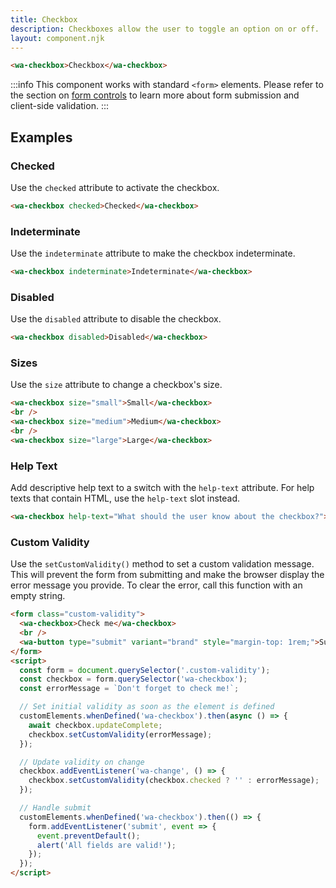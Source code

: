 ```yaml
---
title: Checkbox
description: Checkboxes allow the user to toggle an option on or off.
layout: component.njk
---
```


```html {.example}
<wa-checkbox>Checkbox</wa-checkbox>
```

:::info
This component works with standard `<form>` elements. Please refer to the section on [form controls](/getting-started/form-controls) to learn more about form submission and client-side validation.
:::

## Examples

### Checked

Use the `checked` attribute to activate the checkbox.

```html {.example}
<wa-checkbox checked>Checked</wa-checkbox>
```

### Indeterminate

Use the `indeterminate` attribute to make the checkbox indeterminate.

```html {.example}
<wa-checkbox indeterminate>Indeterminate</wa-checkbox>
```

### Disabled

Use the `disabled` attribute to disable the checkbox.

```html {.example}
<wa-checkbox disabled>Disabled</wa-checkbox>
```

### Sizes

Use the `size` attribute to change a checkbox's size.

```html {.example}
<wa-checkbox size="small">Small</wa-checkbox>
<br />
<wa-checkbox size="medium">Medium</wa-checkbox>
<br />
<wa-checkbox size="large">Large</wa-checkbox>
```

### Help Text

Add descriptive help text to a switch with the `help-text` attribute. For help texts that contain HTML, use the `help-text` slot instead.

```html {.example}
<wa-checkbox help-text="What should the user know about the checkbox?">Label</wa-checkbox>
```

### Custom Validity

Use the `setCustomValidity()` method to set a custom validation message. This will prevent the form from submitting and make the browser display the error message you provide. To clear the error, call this function with an empty string.

```html {.example}
<form class="custom-validity">
  <wa-checkbox>Check me</wa-checkbox>
  <br />
  <wa-button type="submit" variant="brand" style="margin-top: 1rem;">Submit</wa-button>
</form>
<script>
  const form = document.querySelector('.custom-validity');
  const checkbox = form.querySelector('wa-checkbox');
  const errorMessage = `Don't forget to check me!`;

  // Set initial validity as soon as the element is defined
  customElements.whenDefined('wa-checkbox').then(async () => {
    await checkbox.updateComplete;
    checkbox.setCustomValidity(errorMessage);
  });

  // Update validity on change
  checkbox.addEventListener('wa-change', () => {
    checkbox.setCustomValidity(checkbox.checked ? '' : errorMessage);
  });

  // Handle submit
  customElements.whenDefined('wa-checkbox').then(() => {
    form.addEventListener('submit', event => {
      event.preventDefault();
      alert('All fields are valid!');
    });
  });
</script>
```
